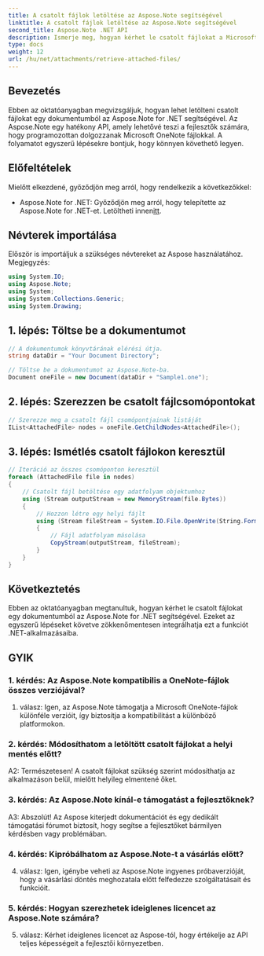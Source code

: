 ```yaml
---
title: A csatolt fájlok letöltése az Aspose.Note segítségével
linktitle: A csatolt fájlok letöltése az Aspose.Note segítségével
second_title: Aspose.Note .NET API
description: Ismerje meg, hogyan kérhet le csatolt fájlokat a Microsoft OneNote dokumentumokból az Aspose.Note for .NET használatával. Kövesse a lépéseket a betöltéshez, a csomópontok lekéréséhez és a mellékleteken keresztüli iterációhoz.
type: docs
weight: 12
url: /hu/net/attachments/retrieve-attached-files/
---
```

## Bevezetés

Ebben az oktatóanyagban megvizsgáljuk, hogyan lehet letölteni csatolt fájlokat egy dokumentumból az Aspose.Note for .NET segítségével. Az Aspose.Note egy hatékony API, amely lehetővé teszi a fejlesztők számára, hogy programozottan dolgozzanak Microsoft OneNote fájlokkal. A folyamatot egyszerű lépésekre bontjuk, hogy könnyen követhető legyen.

## Előfeltételek

Mielőtt elkezdené, győződjön meg arról, hogy rendelkezik a következőkkel:

-  Aspose.Note for .NET: Győződjön meg arról, hogy telepítette az Aspose.Note for .NET-et. Letöltheti innen[itt](https://releases.aspose.com/note/net/).

## Névterek importálása

Először is importáljuk a szükséges névtereket az Aspose használatához. Megjegyzés:

```csharp
using System.IO;
using Aspose.Note;
using System;
using System.Collections.Generic;
using System.Drawing;
```

## 1. lépés: Töltse be a dokumentumot

```csharp
// A dokumentumok könyvtárának elérési útja.
string dataDir = "Your Document Directory";

// Töltse be a dokumentumot az Aspose.Note-ba.
Document oneFile = new Document(dataDir + "Sample1.one");
```

## 2. lépés: Szerezzen be csatolt fájlcsomópontokat

```csharp
// Szerezze meg a csatolt fájl csomópontjainak listáját
IList<AttachedFile> nodes = oneFile.GetChildNodes<AttachedFile>();
```

## 3. lépés: Ismétlés csatolt fájlokon keresztül

```csharp
// Iteráció az összes csomóponton keresztül
foreach (AttachedFile file in nodes)
{
    // Csatolt fájl betöltése egy adatfolyam objektumhoz
    using (Stream outputStream = new MemoryStream(file.Bytes))
    {
        // Hozzon létre egy helyi fájlt
        using (Stream fileStream = System.IO.File.OpenWrite(String.Format(dataDir + file.FileName)))
        {
            // Fájl adatfolyam másolása
            CopyStream(outputStream, fileStream);
        }
    }
}
```

## Következtetés

Ebben az oktatóanyagban megtanultuk, hogyan kérhet le csatolt fájlokat egy dokumentumból az Aspose.Note for .NET segítségével. Ezeket az egyszerű lépéseket követve zökkenőmentesen integrálhatja ezt a funkciót .NET-alkalmazásaiba.

## GYIK

### 1. kérdés: Az Aspose.Note kompatibilis a OneNote-fájlok összes verziójával?

1. válasz: Igen, az Aspose.Note támogatja a Microsoft OneNote-fájlok különféle verzióit, így biztosítja a kompatibilitást a különböző platformokon.

### 2. kérdés: Módosíthatom a letöltött csatolt fájlokat a helyi mentés előtt?

A2: Természetesen! A csatolt fájlokat szükség szerint módosíthatja az alkalmazáson belül, mielőtt helyileg elmentené őket.

### 3. kérdés: Az Aspose.Note kínál-e támogatást a fejlesztőknek?

A3: Abszolút! Az Aspose kiterjedt dokumentációt és egy dedikált támogatási fórumot biztosít, hogy segítse a fejlesztőket bármilyen kérdésben vagy problémában.

### 4. kérdés: Kipróbálhatom az Aspose.Note-t a vásárlás előtt?

4. válasz: Igen, igénybe veheti az Aspose.Note ingyenes próbaverzióját, hogy a vásárlási döntés meghozatala előtt felfedezze szolgáltatásait és funkcióit.

### 5. kérdés: Hogyan szerezhetek ideiglenes licencet az Aspose.Note számára?

5. válasz: Kérhet ideiglenes licencet az Aspose-tól, hogy értékelje az API teljes képességeit a fejlesztői környezetben.